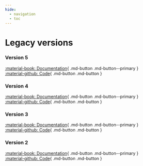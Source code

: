 ```yaml
---
hide:
  - navigation
  - toc
---
```


# Legacy versions

### Version 5

[:material-book: Documentation](https://v5.commanddotnet.bilal-fazlani.com/){ .md-button .md-button--primary }
[:material-github: Code](https://github.com/bilal-fazlani/commanddotnet/tree/v5){ .md-button .md-button }

### Version 4

[:material-book: Documentation](https://v4.commanddotnet.bilal-fazlani.com/){ .md-button .md-button--primary }
[:material-github: Code](https://github.com/bilal-fazlani/commanddotnet/tree/v4){ .md-button .md-button }

### Version 3

[:material-book: Documentation](https://v3.commanddotnet.bilal-fazlani.com/){ .md-button .md-button--primary }
[:material-github: Code](https://github.com/bilal-fazlani/commanddotnet/tree/v3){ .md-button .md-button }

### Version 2

[:material-book: Documentation](https://v2.commanddotnet.bilal-fazlani.com/){ .md-button .md-button--primary }
[:material-github: Code](https://github.com/bilal-fazlani/commanddotnet/tree/v2){ .md-button .md-button }

<style>
  [data-md-color-scheme=slate] .md-button {
    color: var(--md-default-fg-color);
  }
</style>
